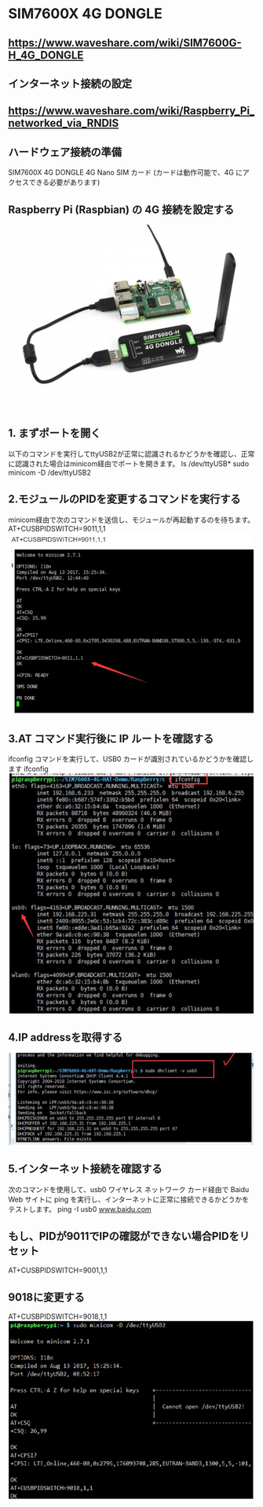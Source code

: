 # SIM7600X 4G DONGLE

## https://www.waveshare.com/wiki/SIM7600G-H_4G_DONGLE

## インターネット接続の設定
## https://www.waveshare.com/wiki/Raspberry_Pi_networked_via_RNDIS

## ハードウェア接続の準備
SIM7600X 4G DONGLE
4G Nano SIM カード (カードは動作可能で、4G にアクセスできる必要があります)

## Raspberry Pi (Raspbian) の 4G 接続を設定する
<img src="assets/dongle_rpi.jpg" style="width:500px">

## 1. まずポートを開く
以下のコマンドを実行してttyUSB2が正常に認識されるかどうかを確認し、正常に認識された場合はminicom経由でポートを開きます。
ls /dev/ttyUSB*
sudo minicom -D /dev/ttyUSB2

## 2.モジュールのPIDを変更するコマンドを実行する
minicom経由で次のコマンドを送信し、モジュールが再起動するのを待ちます。
AT+CUSBPIDSWITCH=9011,1,1
<img src="assets/minicom_commands.jpg" style="width:500px">

## 3.AT コマンド実行後に IP ルートを確認する
ifconfig コマンドを実行して、USB0 カードが識別されているかどうかを確認します
ifconfig
<img src="assets/ifconfig_confirm.jpg" style="width:500px">

## 4.IP addressを取得する
<img src="assets/retrieve_ip.jpg" style="width:500px">

## 5.インターネット接続を確認する
次のコマンドを使用して、usb0 ワイヤレス ネットワーク カード経由で Baidu Web サイトに ping を実行し、インターネットに正常に接続できるかどうかをテストします。
ping -I usb0 www.baidu.com

## もし、PIDが9011でIPの確認ができない場合PIDをリセット
AT+CUSBPIDSWITCH=9001,1,1

## 9018に変更する
AT+CUSBPIDSWITCH=9018,1,1
<img src="assets/change_pid.png" style="width:500px">